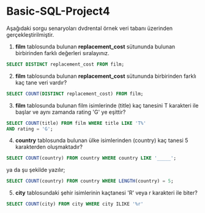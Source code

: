 # Basic-SQL-Project4

Aşağıdaki sorgu senaryoları dvdrental örnek veri tabanı üzerinden gerçekleştirilmiştir.

1. **film** tablosunda bulunan **replacement_cost** sütununda bulunan birbirinden farklı değerleri sıralayınız.

```sql
SELECT DISTINCT replacement_cost FROM film;
```

2. **film** tablosunda bulunan **replacement_cost** sütununda birbirinden farklı kaç tane veri vardır?

```sql
SELECT COUNT(DISTINCT replacement_cost) FROM film;
```

3. **film** tablosunda bulunan film isimlerinde (title) kaç tanesini T karakteri ile başlar ve aynı zamanda rating 'G' ye eşittir?

```sql
SELECT COUNT(title) FROM film WHERE title LIKE 'T%'
AND rating = 'G';
```

4. **country** tablosunda bulunan ülke isimlerinden (country) kaç tanesi 5 karakterden oluşmaktadır?

```sql
SELECT COUNT(country) FROM country WHERE country LIKE '_____';
```

ya da  şu şekilde yazılır;

```sql
SELECT COUNT(country) FROM country WHERE LENGTH(country) = 5;
```

5. **city** tablosundaki şehir isimlerinin kaçtanesi 'R' veya r karakteri ile biter?

```sql
SELECT COUNT(city) FROM city WHERE city ILIKE '%r'
```
